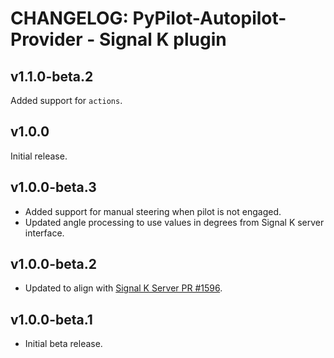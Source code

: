 # CHANGELOG: PyPilot-Autopilot-Provider - Signal K plugin 

## v1.1.0-beta.2

Added support for `actions`.


## v1.0.0

Initial release.


## v1.0.0-beta.3

- Added support for manual steering when pilot is not engaged.
- Updated angle processing to use values in degrees from Signal K server interface.


## v1.0.0-beta.2

- Updated to align with [Signal K Server PR #1596](https://github.com/SignalK/signalk-server/pull/1596).


## v1.0.0-beta.1

- Initial beta release.



